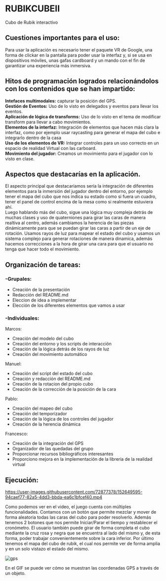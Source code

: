 # RUBIKCUBEII
Cubo de Rubik interactivo

## Cuestiones importantes para el uso:
Para usar la aplicación es necesario tener el paquete VR de Google, una forma de clickar en la pantalla para poder usar la interfaz y, si se usa en dispositivos móviles, unas gafas cardboard y un mando con el fin de garantizar una experiencia más inmersiva.
## Hitos de programación logrados relacionándolos con los contenidos que se han impartido:
**Intefaces multimodales:** capturar la posición del GPS.  
**Gestión de Eventos:** Uso de lo visto en delegados y eventos para llevar los eventos.  
**Aplicación de lógica de transforms:** Uso de lo visto en el tema de modificar transform para llevar a cabo movimientos.  
**Elementos de la interfaz:** Integración de elementos que hacen más clara la interfaz, como por ejemplo usar raycasting para generar el mapa del cubo e integrarlo dentro de la casa    
**Uso de los elementos de VR:** Integrar controles para un uso correcto en un espacio de realidad Virtual con las carboard.   
**Movimiento del jugador:** Creamos un movimiento para el jugador con lo visto en clase.
## Aspectos que destacarías en la aplicación.
El aspecto principal que destacariamos sería la integración de diferentes elementos para la inmersión del jugador dentro del entorno, por ejemplo tener el mapa del cubo que nos indica su estado como si fuera un cuadro, tener el panel de control encima de la mesa como si realmente estuviera ahí.  
Luego hablando más del cubo, sigue una lógica muy compleja detrás de muchas clases y uso de quaterniones para girar las caras de manera realtiva al centro, además cambiamos la herencia de las piezas dinámicamente para que se puedan girar las caras a partir de un eje de rotación. Usamos rayos de luz para mapear el estado del cubo y usamos un sistema complejo para generar rotaciones de manera dinamica, además hacemos correcciones a la hora de girar una cara para que el usuario no tenga que hacer todo el movimiento.
## Organización de tareas:
### -Grupales:
- Creación de la presentación
- Redacción del README.md
- Eleccion de idea a implementar
- Elección de los diferentes elementos que vamos a usar
### -Individuales:
Marcos:
- Creación del modelo del cubo    
- Creación del entorno y los scripts de interacción    
- Creación de la lógica detrás de los rayos de luz  
- Creación del movimiento automático  
  
Manuel:  
- Creación del script del estado del cubo  
- Creación y redacción del README.md  
- Creación de la rotacion del propio cubo  
- Creación de la corrección de la posición de la cara 


Pablo:  
- Creación del mapeo del cubo  
- Creación del temporizador  
- Creación de la lógica de los controles del jugador  
- Creación de la herencia dinámica  


Francesco:  
- Creación de la integración del GPS  
- Organizador de las quedadas del grupo  
- Proporcionar recursos bibliográficos interesantes  
- Proporciono mejora en la implementación de la librería de la realidad virtual  


## Ejecución:
https://user-images.githubusercontent.com/72877378/152649595-94caef77-82a5-4dd3-bbda-ea6c1bfcef40.mp4

Como podemos ver en el video, el juego cuenta con múltiples funcionalidades. Contamos con un botón que permite mezclar y mover de forma aleatoria todas las caras del cubo para poder resolverlo. Además tenemos 2 botones que nos permite Iniciar/Parar el tiempo y restablecer el cronómetro. 
El usuario también puede girar de forma completa el cubo mediante la cruz rosa y negra que se encuentra al lado del mismo y, de esta forma, poder trabajar convenientemente sobre la cara inferior.
Por último tenemos el mapa del cubo de rubik, el cual nos permite ver de forma amplia y en un solo vistazo el estado del mismo.


![gps](https://user-images.githubusercontent.com/72877378/152649984-a6a39249-d66d-4f6e-a6e1-844af00ccde0.gif)

En el GIF se puede ver cómo se muestran las coordenadas GPS a través de un objeto.
